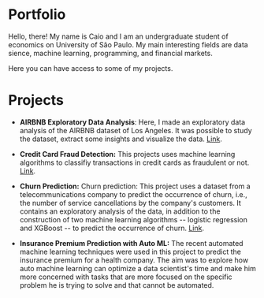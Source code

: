 # Portfolio

Hello, there! My name is Caio and I am an undergraduate student of economics on University of São Paulo. My main interesting fields are data sience, machine learning, programming, and financial markets.

Here you can have access to some of my projects.

# Projects
* **AIRBNB Exploratory Data Analysis**: Here, I made an exploratory data analysis of the AIRBNB dataset of Los Angeles. It was possible to study the dataset, extract some insights and visualize the data. [Link](https://github.com/CaioLSouza/my_portfolio_en/blob/main/Airbnb_Los_Angeles_Exploratory_Data_Analysis.ipynb).

* **Credit Card Fraud Detection:** This projects uses machine learning algorithms to classifiy transactions in credit cards as fraudulent or not. [Link](https://github.com/CaioLSouza/my_portfolio_en/blob/main/Credit_card_fraud_detection_with_machine_learning.ipynb).

* **Churn Prediction:** Churn prediction: This project uses a dataset from a telecommunications company to predict the occurrence of churn, i.e., the number of service cancellations by the company's customers. It contains an exploratory analysis of the data, in addition to the construction of two machine learning algorithms -- logistic regression and XGBoost -- to predict the occurrence of churn. [Link](https://github.com/CaioLSouza/my_portfolio_en/blob/main/Churn_prediction_en.ipynb).

* **Insurance Premium Prediction with Auto ML:** The recent automated machine learning techniques were used in this project to predict the insurance premium for a health company. The aim was to explore how auto machine learning can optimize a data scientist's time and make him more concerned with tasks that are more focused on the specific problem he is trying to solve and that cannot be automated.
